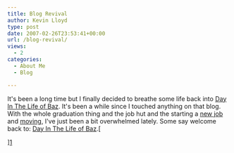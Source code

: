 ```yaml
---
title: Blog Revival
author: Kevin Lloyd
type: post
date: 2007-02-26T23:53:41+00:00
url: /blog-revival/
views:
  - 2
categories:
  - About Me
  - Blog

---
```

It's been a long time but I finally decided to breathe some life back into [Day In The Life of Baz][1]. It's been a while since I touched anything on that blog. With the whole graduation thing and the job hut and the starting a [new job][2] and [moving][3], I've just been a bit overwhelmed lately. Some say welcome back to: [Day In The Life of Baz][1].[

][1]

 [1]: http://www.lifeofbaz.com/ "Day In The Life of Baz"
 [2]: http://www.lifeofbaz.com/2007/01/22/job-update-part-1/
 [3]: http://www.lifeofbaz.com/2007/02/09/finally-got-my-computer-desk/